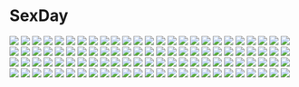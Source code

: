 # SexDay
![](https://konachan.com/image/6bccfcd5731afb466104a51ee8b9b624/Konachan.com%20-%2072459%20blonde_hair%20cigarette%20fujiwara_no_mokou%20glasses%20panties%20ponytail%20touhou%20underwear.jpg)
![](https://konachan.com/jpeg/3ec528401b65ce6b34bdbe901d1d9c3a/Konachan.com%20-%20222957%20animal%20bird%20dress%20feathers%20flowers%20gloves%20gray_hair%20headdress%20long_hair%20original%20suda_ayaka%20waifu2x.jpg)
![](https://konachan.com/image/08ca315e32fca494eb036a1b9786313e/Konachan.com%20-%209798%20ayase_yue%20mahou_sensei_negima%20miyazaki_nodoka.jpg)
![](https://konachan.com/image/1cb21340db552df5fa05fbab2e853cc0/Konachan.com%20-%20186813%2060mai%20anthropomorphism%20blue%20gloves%20green_eyes%20headdress%20kantai_collection%20long_hair%20underwater%20water%20white_hair%20wo-class_aircraft_carrier.jpg)
![](https://konachan.com/image/cef34916f4a3e20c6416f530972dbfb9/Konachan.com%20-%2099330%20gumi%20panda_hero_%28vocaloid%29%20vocaloid.jpg)
![](https://konachan.com/jpeg/5ca5999bd3a9be2985e9b8a362326c44/Konachan.com%20-%20183558%20blue_hair%20blush%20breasts%20game_cg%20happoubi_jin%20long_hair%20navel%20nipples%20nude%20omega_star%20penis%20pussy%20pussy_juice%20sex%20spread_legs%20uncensored%20wet.jpg)
![](https://konachan.com/image/eef1e66dec4c672f2ab811087e5478b4/Konachan.com%20-%2050969%20flyable_heart%20game_cg%20itou_noiji%20katsuragi_syo%20kujou_kururi%20loli%20twintails%20yellow_eyes.jpg)
![](https://konachan.com/jpeg/d675b5b1ba73149258997f1b31375aa4/Konachan.com%20-%20155195%20breast_grab%20breasts%20game_cg%20hazumi_rio%20kiss%20lime_%28company%29%20nipples%20nude%20royal_duty_flush%20yuri.jpg)
![](https://konachan.com/image/c037eda2ca38b0ff4140fa4d1b42bc1e/Konachan.com%20-%20286701%20animal_ears%20bell%20blue_eyes%20blush%20collar%20dark_skin%20fang%20koutari_yuu%20navel%20nipples%20nude%20original%20red_eyes%20rocoroco%20rogia%20short_hair%20tail%20tattoo.jpg)
![](https://konachan.com/jpeg/566f2fb77285c881541a7169e604d237/Konachan.com%20-%20232518%20ass%20atago_%28kancolle%29%20ball%20beach%20bikini%20blonde_hair%20breasts%20cleavage%20drink%20green_eyes%20hat%20long_hair%20omaru_gyuunyuu%20shade%20swimsuit%20water.jpg)
![](https://konachan.com/jpeg/151ba8c17629678b87f78f62b8ec8dcc/Konachan.com%20-%20284135%202girls%20ancotaku%20blue_eyes%20book%20bow%20braids%20breasts%20brown_hair%20cleavage%20dress%20drink%20food%20fruit%20long_hair%20original%20scan%20stairs.jpg)
![](https://konachan.com/image/57f47542a9f97fad5be8ab4a15956582/Konachan.com%20-%2021015%20ass%20brown_eyes%20orange_hair%20panties%20range_murata%20underwear.jpg)
![](https://konachan.com/image/f18ca909b293f528797d45c37b9c4a1d/Konachan.com%20-%2076952%20blue_eyes%20boots%20castella%20final_fantasy%20final_fantasy_xiii%20gloves%20lightning_farron%20pink_hair%20white.jpg)
![](https://konachan.com/image/1f34dc51f56c7c35d7e4285aaa933a88/Konachan.com%20-%20219951%20barefoot%20bikini%20breasts%20brown_hair%20choker%20cleavage%20loli%20mumei_%28kabaneri%29%20orange_eyes%20pool%20ribbons%20short_hair%20swimsuit%20underboob%20water.jpg)
![](https://konachan.com/jpeg/bb94144dfb521915ab120f87e965056a/Konachan.com%20-%20253147%20ass%20blonde_hair%20cameltoe%20game_cg%20garter_belt%20headdress%20hoshimi_kano%20panties%20purple_eyes%20short_hair%20stockings%20tagme_%28artist%29%20thighhighs%20underwear.jpg)
![](https://konachan.com/image/27d1abd2e05ad01a3e5de5c27e04a037/Konachan.com%20-%2019506%20alucard%20glasses%20gun%20hellsing%20weapon.jpg)
![](https://konachan.com/image/c2b43a34ccb17807e5769e898afeed15/Konachan.com%20-%2078743%20daigorou%20touhou%20yakumo_yukari.jpg)
![](https://konachan.com/jpeg/3b26fe2d0fd8ba6b2bed744e04ada263/Konachan.com%20-%20290000%20ama_ane_-my_sweet_sister-%20ass%20ayuma_sayu%20blonde_hair%20campus%20game_cg%20kujou_alice%20long_hair%20no_bra%20nopan.jpg)
![](https://konachan.com/jpeg/83d33d9866eecadd47a884f5a73f04a5/Konachan.com%20-%20165850%20bikini%20blue_eyes%20blush%20book%20bow%20headdress%20kantoku%20long_hair%20navel%20original%20panties%20pink_eyes%20pink_hair%20scan%20skirt%20swimsuit%20twintails%20underwear.jpg)
![](https://konachan.com/image/ad52df28767059fb29a38676c24be6ef/Konachan.com%20-%20154260%20fuuchouin_kazuki%20getbackers%20kakei_juubei%20papillon10.jpg)
![](https://konachan.com/jpeg/7f0b873b016d8f13934277a31a0e3428/Konachan.com%20-%20281147%20blue_eyes%20blush%20braids%20breasts%20flowers%20gradient%20gray_hair%20kizuna_akari%20long_hair%20murano%20petals%20twintails%20vocaloid%20voiceroid%20waifu2x.jpg)
![](https://konachan.com/jpeg/f98fd1df9ba6bbd9b976f067111d9a7d/Konachan.com%20-%20106787%20asami_%28undoundo%29%20clouds%20megurine_luka%20pink_hair%20sky%20sunset%20vocaloid.jpg)
![](https://konachan.com/jpeg/265c263c44382ef0d587fc24940eb552/Konachan.com%20-%20144871%20blue_eyes%20blue_hair%20blush%20breast_grab%20brown_eyes%20brown_hair%20game_cg%20long_hair%20male%20meta%20mima_yukito%20pink_hair%20short_hair%20skirt%20sphere%20tagme_%28artist%29.jpg)
![](https://konachan.com/image/d247b8dbcc1e007fa8714c95292f1dda/Konachan.com%20-%2039369%20abe_yoshitoshi%20iwakura_lain%20kneehighs%20logo%20polychromatic%20scenic%20serial_experiments_lain%20short_hair%20skirt%20stairs.jpg)
![](https://konachan.com/jpeg/c83e4bb49dab1a3d134c17b6a97d5009/Konachan.com%20-%20296975%20black_hair%20dark_skin%20dress%20fate_%28series%29%20fire%20gloves%20long_hair%20magic%20miyu_edelfelt%20navel%20pink_eyes%20shinooji%20thighhighs%20wand%20white_hair%20yellow_eyes.jpg)
![](https://konachan.com/jpeg/2efaf36f8aacb6e03ddb910d8fdc9a49/Konachan.com%20-%20281864%20abe_suke%20black_hair%20blue_eyes%20blush%20boots%20braids%20cat_smile%20catgirl%20long_hair%20original%20ponytail%20signed%20tail%20thighhighs%20white%20wink%20wristwear.jpg)
![](https://konachan.com/image/69161339b3fb07b2414d50a0a1ec5dca/Konachan.com%20-%20256226%202girls%20azur_lane%20bikini_top%20breast_grab%20breasts%20brown_hair%20damao_yu%20flowers%20foxgirl%20long_hair%20navel%20nipples%20nude%20ponytail%20ribbons%20see_through%20yuri.jpg)
![](https://konachan.com/jpeg/5d28f490b6ded5721599f80fbb19d45c/Konachan.com%20-%20201408%20bra%20breasts%20censored%20game_cg%20gray_hair%20lass%20long_hair%20nipples%20panties%20pussy%20red_eyes%20ribbons%20saeki_touka%20stockings%20thighhighs%20underwear%20youta.jpg)
![](https://konachan.com/image/6c8dcbffe34b5efad9a9b276fe1bf54e/Konachan.com%20-%20301995%20aliasing%20animal_ears%20blue_eyes%20foxgirl%20hoodie%20mayogii%20original%20short_hair%20tail%20white_hair.jpg)
![](https://konachan.com/image/6fc3dae36a10bcfec2dd6b087a38169d/Konachan.com%20-%207615%20animal_ears%20blue_hair%20collar%20erect_nipples%20eruruw%20karura%20utawarerumono%20white.jpg)
![](https://konachan.com/image/f772126357325882ecc5a71532e09e0f/Konachan.com%20-%20129753%20blue_eyes%20blue_hair%20hatsune_miku%20long_hair%20vocaloid.jpg)
![](https://konachan.com/jpeg/44d221a33f82483dbc88ee72a9e70584/Konachan.com%20-%20130632%20blue_eyes%20blush%20breasts%20brown_hair%20game_cg%20hulotte%20ikegami_akane%20nipples%20nude%20shower%20tezuka_yumimi%20wet%20with_ribbon.jpg)
![](https://konachan.com/image/bf3b33760b19ca1f711301b7e2f8ab28/Konachan.com%20-%2013339%20love_hina.jpg)
![](https://konachan.com/jpeg/2c96eb538cf8f8adf88511b82a27208c/Konachan.com%20-%20230618%202girls%20aliasing%20aqua_eyes%20aqua_hair%20breasts%20brown_hair%20cleavage%20collar%20cosplay%20dress%20headdress%20maid%20original%20ponytail%20short_hair%20uniform%20yukiarare.jpg)
![](https://konachan.com/jpeg/a71096cadc94e185f4b0e26fa8d71b0c/Konachan.com%20-%20291949%202girls%20animal%20animal_ears%20autumn%20azur_lane%20bird%20blue_eyes%20blush%20brown_hair%20foxgirl%20leaves%20long_hair%20multiple_tails%20red_eyes%20short_hair%20tail%20white_hair.jpg)
![](https://konachan.com/jpeg/b708f626bd294251d1bb070de52fc0d2/Konachan.com%20-%2090676%20berlioz_ria%20dress%20green_hair%20prism_rhythm%20school_uniform%20tanihara_natsuki%20yellow_eyes.jpg)
![](https://konachan.com/jpeg/22db2160d18150b3395d02b78bfa3cf4/Konachan.com%20-%20142772%20dangan-ronpa%20muturou_k%20tagme.jpg)
![](https://konachan.com/image/3f021f03acf1e7f9205741cdd0ed1234/Konachan.com%20-%20112593%20breasts%20cleavage%20headphones%20nanase_nanami%20nitroplus%20open_shirt%20panties%20pink_hair%20red_eyes%20sonico%20super_sonico%20underwear.jpg)
![](https://konachan.com/image/24d39f3466d5c4b59a17760df52e8677/Konachan.com%20-%2042927%20mikeou%20panties%20school_uniform%20tagme%20underwear.jpg)
![](https://konachan.com/image/00266401627bf0e736a942a92fa19a94/Konachan.com%20-%2034885%20code_geass%20euphemia_li_britannia%20kururugi_suzaku%20lelouch_lamperouge%20male.jpg)
![](https://konachan.com/jpeg/9c4030d92dd14f8e43e286a495d43133/Konachan.com%20-%20117679%20close%20guilty_crown%20transparent%20vector%20yuzuriha_inori.jpg)
![](https://konachan.com/jpeg/18ed97f1516bd8b90053066baa271e34/Konachan.com%20-%2018413%20rozen_maiden%20suigintou.jpg)
![](https://konachan.com/jpeg/73ad9d9a424efa688543b7aad3edc632/Konachan.com%20-%20275544%20blue_eyes%20blue_hair%20blush%20dress%20hatsune_miku%20long_hair%20melings%20petals%20tiara%20twintails%20vocaloid%20yuki_miku.jpg)
![](https://konachan.com/jpeg/3660b6167f4ac00a7644e1056142f88e/Konachan.com%20-%20285070%20blue_hair%20blush%20bow%20breasts%20cameltoe%20couch%20cum%20dress%20headband%20long_hair%20nipples%20open_shirt%20original%20panties%20purple_eyes%20thighhighs%20underwear%20wristwear.jpg)
![](https://konachan.com/jpeg/3a35f56aee54811a147ea53b251586b5/Konachan.com%20-%20173717%20bikini%20blue_hair%20breasts%20cleavage%20cygnus%20headband%20idolmaster%20long_hair%20navel%20pink_eyes%20shijou_takane%20swimsuit%20tan_lines%20third-party_edit%20white.jpg)
![](https://konachan.com/image/ec254dd1176e59173abc3b6f731a86ce/Konachan.com%20-%2028901%20yoshina_hijiki.jpg)
![](https://konachan.com/jpeg/af874ea32e8d3e1dc4eae10f371f7fd1/Konachan.com%20-%20245454%202girls%20black_eyes%20black_hair%20bow%20brown_hair%20christmas%20dress%20green_eyes%20kero%20kinomoto_sakura%20long_hair%20pantyhose%20ribbons%20scarf%20short_hair%20snow_is%20wings.jpg)
![](https://konachan.com/jpeg/801184125a79f061eda885a95c0a1451/Konachan.com%20-%20265817%20bandage%20bandaid%20blush%20bow%20bunny%20chibi%20choker%20collar%20cross%20eyepatch%20long_hair%20necklace%20original%20purple_eyes%20purple_hair%20ribbons%20twintails.jpg)
![](https://konachan.com/jpeg/0818843ffc8722ac01fd500e3371b4c3/Konachan.com%20-%20279294%20blue_eyes%20blush%20bra%20breasts%20censored%20game_cg%20headband%20long_hair%20marui%20navel%20nipples%20nopan%20penis%20pussy%20pussy_juice%20ribbons%20sex%20sonora%20underwear.jpg)
![](https://konachan.com/image/fbee1c6ad464f83e63bc186bdda9db83/Konachan.com%20-%20233049%20aqua_eyes%20ass%20bed%20blush%20breasts%20brown_hair%20christmas%20komone_ushio%20love_live%21_sunshine%21%21%20nude%20santa_costume%20short_hair%20teddy_bear%20watanabe_you.jpg)
![](https://konachan.com/image/2b7b6c0827f791027c9f2f1bf23a8f94/Konachan.com%20-%20129980%20gloves%20hat%20strike_witches%20uniform%20weapon%20yuukou.jpg)
![](https://konachan.com/image/b85d6801c8f4533829ea83a0e646da9e/Konachan.com%20-%20243459%202girls%20ai-chan_%28tawawa%29%20aqua_eyes%20braids%20breasts%20brown_hair%20green_eyes%20nanase_meruchi%20pantyhose%20school_uniform%20short_hair%20skirt%20tie%20watermark.jpg)
![](https://konachan.com/image/5079ce2605e69d899c1821c7746143e7/Konachan.com%20-%20156443%20kagamine_len%20kagamine_rin%20male%20vocaloid.jpg)
![](https://konachan.com/image/2022757645fc0226cb185c74d137742f/Konachan.com%20-%2048738%20akiyama_mio%20hirasawa_yui%20k-on%21%20kotobuki_tsumugi%20tainaka_ritsu.jpg)
![](https://konachan.com/jpeg/a85d149441c2e8421edee8774cb8326f/Konachan.com%20-%20219214%20all_male%20blue_eyes%20blue_hair%20dark%20final_fantasy%20final_fantasy_xv%20ilya_kuvshinov%20male%20noctis_lucis_caelum%20rain%20third-party_edit%20water.jpg)
![](https://konachan.com/image/bab1f0784c237260576001669cc8e28f/Konachan.com%20-%20271096%20aliasing%20night%20original%20y_y_%28ysk_ygc%29.jpg)
![](https://konachan.com/jpeg/b8f13fb74a0139866c8291d4b03281df/Konachan.com%20-%20183767%20barefoot%20blonde_hair%20blue_eyes%20braids%20dress%20elsa_%28frozen%29%20frozen_%28disney%29%20long_hair%20maredoro.jpg)
![](https://konachan.com/jpeg/e9701bbb0ca7102f7e7e40c2d2166d45/Konachan.com%20-%20289418%20black_hair%20blue_eyes%20blush%20bow%20braids%20cherry_blossoms%20flowers%20keepout%20long_hair%20original%20school_uniform%20skirt%20stairs%20thighhighs%20umbrella.jpg)
![](https://konachan.com/image/880587edebe316919d5d1b8b4df47588/Konachan.com%20-%2064047%20breasts%20christmas%20cleavage%20suzumiya_haruhi%20suzumiya_haruhi_no_yuutsu.jpg)
![](https://konachan.com/image/371018de1686d2f849c783578a96160d/Konachan.com%20-%20207264%20bed%20breasts%20joukamachi_no_dandelion%20long_hair%20nipples%20nude%20red_eyes%20red_hair%20rumaki%20sakurada_akane%20thighhighs%20twintails.jpg)
![](https://konachan.com/image/f24f76f4d2fb032f3bdc08908a7a510d/Konachan.com%20-%2036286%20hinayuki_usa.jpg)
![](https://konachan.com/image/a50bb229878a23383f10c0770bb702bf/Konachan.com%20-%2045255%20isurugi_noe%20true_tears.jpg)
![](https://konachan.com/image/51e4e3f68c05cbaba5e0e65290913469/Konachan.com%20-%20123631%20breasts%20cum%20hatsune_miku%20headphones%20nipples%20nishieda%20penis%20sakura_miku%20skirt%20stockings%20uncensored%20vocaloid.jpg)
![](https://konachan.com/image/9119a55afc80f0afcb8ec55109b7ce69/Konachan.com%20-%2038155%20fujino_shizuru%20higurashi_akane%20kikukawa_yukino%20kuga_natsuki%20mai-hime%20minagi_mikoto%20munakata_shiho%20tokiha_mai%20yuuki_nao.jpg)
![](https://konachan.com/image/9596704f1d7d53f8e2adb121dab253ec/Konachan.com%20-%20165751%20animal%20bird%20blonde_hair%20bow%20city%20clouds%20dress%20forest%20gyuufa%20touhou%20tree%20yakumo_yukari.jpg)
![](https://konachan.com/image/df61dbcb7eeca23f59a75cf6c12f2604/Konachan.com%20-%2063058%20hatsune_miku%20kadomaki_shinnosuke%20twintails%20vocaloid.jpg)
![](https://konachan.com/image/01938a89524659e4a7930c1ca072e136/Konachan.com%20-%2075482%20angel_beats%21%20blush%20long_hair%20pink_hair%20red_eyes%20school_uniform%20skirt%20yui_%28angel_beats%21%29.jpg)
![](https://konachan.com/image/3334a1c5f8d6f7e5b7a1b88edef210a7/Konachan.com%20-%2058229%20f-ism%20japanese_clothes%20miko%20murakami_suigun.jpg)
![](https://konachan.com/jpeg/6b872d69685a278cfb8ca6b7c5d817c8/Konachan.com%20-%20248628%20anus%20ass%20breasts%20brown_eyes%20brown_hair%20censored%20cum%20long_hair%20nipples%20no_bra%20nopan%20original%20panties%20penis%20ponytail%20pussy%20thighhighs%20underwear.jpg)
![](https://konachan.com/jpeg/d4593019cb90241fd4f6e36f23ef2bf8/Konachan.com%20-%20168030%20ass_grab%20beach%20blonde_hair%20blue_eyes%20blush%20breast_grab%20breasts%20cum%20game_cg%20long_hair%20marmalade%20naruse_hirofumi%20nipples%20sex%20swimsuit%20water.jpg)
![](https://konachan.com/jpeg/a9dbbec852aedb6203ccabb23796a5b9/Konachan.com%20-%20149154%20chuning_lover%20game_cg%20koso%20kurosu_kanade%20sugar_house.jpg)
![](https://konachan.com/image/da63725ec90ab37a19149dc36588908f/Konachan.com%20-%2036137%20prism_ark.jpg)
![](https://konachan.com/jpeg/c19142b287f378e6ac8802a42773a5cc/Konachan.com%20-%20221028%20ass_grab%20blush%20censored%20game_cg%20hara_katsu%20kisaragi_ren%20paizuri%20ryuuki_yumi.jpg)
![](https://konachan.com/jpeg/d3f720a7ad07fb351e30f4d974441cfc/Konachan.com%20-%20256751%20bell%20blush%20bow%20brown_hair%20catgirl%20dress%20game_cg%20kiss%20long_hair%20male%20neko_works%20nekopara%20ribbons%20sayori%20short_hair%20tail%20twintails%20white_hair.jpg)
![](https://konachan.com/image/eaf57160daeb9f55925f145eca35aab3/Konachan.com%20-%2063208%20chibi%20hatsune_miku%20twintails%20vocaloid.jpg)
![](https://konachan.com/jpeg/c173a7c9fdbfbbb8019907bfa86c5559/Konachan.com%20-%20171492%20bed%20blush%20breasts%20clochette%20fang%20long_hair%20nipples%20panties%20panty_pull%20pussy_juice%20red_hair%20shintaro%20stockings%20thighhighs%20uncensored%20underwear%20wet.jpg)
![](https://konachan.com/image/48ed7df5000a1c80a53ee91b93dea484/Konachan.com%20-%20101010%20all_male%20kaito%20male%20vocaloid.jpg)
![](https://konachan.com/jpeg/9036eb67a2508fa3f9c8fc0ff9e6cd00/Konachan.com%20-%20246791%20ass%20breasts%20cameltoe%20garter%20long_hair%20matsumiya_kiseri%20panties%20scan%20underwear%20white_hair.jpg)
![](https://konachan.com/image/632e859603b78f65bcb2a7aff5455d0a/Konachan.com%20-%20120040%20eyepatch%20lhq%20lm7_%28op-center%29%20ponytail%20red_hair%20saitou_chiharu%20sarashi%20underwear.jpg)
![](https://konachan.com/image/377f7463a8dbb0bf722855c7d0a4bc3a/Konachan.com%20-%2016162%20imano_yatsuha%20samurai_champloo.jpg)
![](https://konachan.com/image/0d9c6323fec8acf0b9ba2c1de0d9ee68/Konachan.com%20-%2015601%20assassin_%28ragnarok_online%29%20assassin_cross%20ragnarok_online.jpg)
![](https://konachan.com/image/c99750f4bdfa63e3965c5e647ead7c17/Konachan.com%20-%2085300%20blue_hair%20frederica_bernkastel%20hat%20kl%20lambdadelta%20panty_%26_stocking_with_garterbelt%20parody%20umineko_no_naku_koro_ni.jpg)
![](https://konachan.com/image/7e7a4d56b2826bf5038b937f66d1d8c8/Konachan.com%20-%2011041%20ass%20breasts%20kaleido_star%20naegino_sora%20naked_shirt%20pink_hair%20tagme_%28artist%29%20yellow_eyes.jpg)
![](https://konachan.com/image/3da7f65392ee08d45853f9c1112594c5/Konachan.com%20-%20182627%20ass%20green_eyes%20khalitzburg%20long_hair%20original%20panties%20red_hair%20underwear.jpg)
![](https://konachan.com/image/732348ea234f232e647f37445d83b4ea/Konachan.com%20-%2030537%20shakugan_no_shana%20shana%20yoshida_kazumi.jpg)
![](https://konachan.com/image/97156b8b36214ba126cb837697217431/Konachan.com%20-%20114363%20ryuutou_shinka%20touhou.jpg)
![](https://konachan.com/jpeg/f249f53570d80e6b3145e2052862fc41/Konachan.com%20-%2096549%20aqua_hair%20bow%20breasts%20candy%20chocolate%20cleavage%20hatsune_miku%20thighhighs%20tie%20twintails%20valentine%20vocaloid.jpg)
![](https://konachan.com/jpeg/ddc6fbe552d6f338858e0805f3601ae6/Konachan.com%20-%20168098%20ass_grab%20barefoot%20blush%20breasts%20censored%20game_cg%20long_hair%20marmalade%20naruse_hirofumi%20nipples%20nopan%20orange_eyes%20penis%20ribbons%20sex%20wet%20white_hair.jpg)
![](https://konachan.com/image/f0466255c9b6b312bf8ef9b2e3b96644/Konachan.com%20-%20176627%20aizawa_kaho%20aizawa_kotaroh%20christmas%20loverable%20nipples%20ribbons%20thighhighs.jpg)
![](https://konachan.com/image/1aaa160c12d5c2125c7bc0379aff2a44/Konachan.com%20-%20130301%20blonde_hair%20blue_eyes%20game_cg%20inakoi%20kamishiro_mutsuki%20long_hair%20underwear%20whirlpool%20wink.jpg)
![](https://konachan.com/jpeg/98ad4b9e945c84281dc8ab9ed02f74af/Konachan.com%20-%20228460%20aliasing%20aqua_eyes%20aqua_hair%20breasts%20choker%20cleavage%20crying%20hatsune_miku%20long_hair%20ribbons%20tagme_%28artist%29%20tears%20twintails%20vocaloid%20water.jpg)
![](https://konachan.com/jpeg/2b1743c294ceaa3a194dcd1ea6d5c4fa/Konachan.com%20-%20177448%20blue_hair%20breasts%20camera%20censored%20game_cg%20hojo_tori%20kimi_to_boku_to_no_kishi_no_hibi%20navel%20nipples%20nude%20piriri%21%20purple_eyes%20pussy%20scarf%20sex.jpg)
![](https://konachan.com/image/866c565a4b936e199c0d847e9e8e73e5/Konachan.com%20-%20239647%20anal%20anus%20ass%20censored%20cum%20dress%20flowers%20idolmaster%20kikuchi_makoto%20nopan%20penis%20pussy%20tenako.jpg)
![](https://konachan.com/jpeg/7d1d7aad63ae70e389fb9d7b72a8dc5c/Konachan.com%20-%20142034%20black_eyes%20black_hair%20bow%20hakurei_reimu%20japanese_clothes%20long_hair%20miko%20sasajqazwsx%20touhou.jpg)
![](https://konachan.com/image/f5ffb799badfedba8363f52dffd7c414/Konachan.com%20-%20149690%20animal%20clouds%20feathers%20feng_ze%20gun%20horns%20katana%20long_hair%20original%20red_eyes%20sky%20stockings%20sword%20weapon%20white_hair.jpg)
![](https://konachan.com/jpeg/4fff58cda7c11febe5f0853f59175fdd/Konachan.com%20-%20214538%20animal_ears%20breasts%20cleavage%20fate_extra%20fate_%28series%29%20fate_stay_night%20foxgirl%20grass%20kou_mashiro%20ofuda%20pink_hair%20tail%20tamamo_no_mae_%28fate%29.jpg)
![](https://konachan.com/jpeg/42afbbb92852764405a3edbb025f33f3/Konachan.com%20-%20118532%20breasts%20brown_hair%20game_cg%20long_hair%20male%20nipples%20nude%20pulltop%20sanemaki_nozomi%20sex%20shinsei_ni_shite_okasubekarazu%20watari_masahito.jpg)
![](https://konachan.com/image/88cbc4f3638b7b87af4f6e0b1185b988/Konachan.com%20-%2067100%20blue_eyes%20polychromatic%20school_uniform%20ueda_ryou.jpg)
![](https://konachan.com/image/a35bc0df84191bdaa7f5ce9c64462751/Konachan.com%20-%20209041%20ass%20blush%20braids%20brown_eyes%20brown_hair%20glasses%20long_hair%20panties%20ponytail%20shikei%20shirt%20underwear.jpg)
![](https://konachan.com/jpeg/551543bbc961a5600496a02196cd04ab/Konachan.com%20-%20156109%202girls%20blush%20breasts%20censored%20game_cg%20hat%20kazama_yau%20long_hair%20nipples%20panties%20panty_pull%20pussy%20red_eyes%20red_hair%20short_hair%20tel-o%20underwear%20yuri.jpg)
